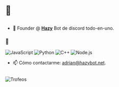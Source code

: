 # 👋

## 
- 🔭 Founder @ [**Hazy**](https://hazybot.net) Bot de discord todo-en-uno.
### 🚀 
![JavaScript](https://img.shields.io/badge/-JavaScript-F7DF1E?style=flat-square&logo=javascript&logoColor=black)
![Python](https://img.shields.io/badge/-Python-3776AB?style=flat-square&logo=python&logoColor=white)
![C++](https://img.shields.io/badge/-C++-00599C?style=flat-square&logo=c%2B%2B&logoColor=white)
![Node.js](https://img.shields.io/badge/-Node.js-339933?style=flat-square&logo=node.js&logoColor=white)
- 📫 Cómo contactarme: [adrian@hazybot.net](mailto:adrian@hazybot.net).

## 
![Trofeos](https://github-profile-trophy.vercel.app/?username=4drixn&theme=onedark)








